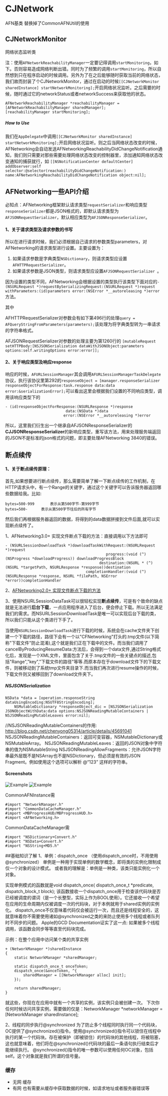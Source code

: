 # CJNetwork
AFN基类
替换掉了CommonAFNUtil的使用

## CJNetworkMonitor
网络状态监听类

注：使用`AFNetworkReachabilityManager`一定要记得调用`startMonitoring`，如下。否则容易造成网络判断出错。同时为了频繁的调用`startMonitoring`，所以自然想到只在程序启动的时候调用。另外为了在之后能够随时获取当前的网络状态，我们故而封装了个CJNetworkMonitor，通过在启动的时候`[[CJNetworkMonitor sharedInstance] startNetworkMonitoring];`开启网络状况监听。之后需要的时候，随时通过它的networkStatus或者networkSuccess来获取他的状态。

```
AFNetworkReachabilityManager *reachabilityManager = [AFNetworkReachabilityManager sharedManager];
[reachabilityManager startMonitoring];
```

##### How to Use
我们在`AppDelegate`中调用`[[CJNetworkMonitor sharedInstance] startNetworkMonitoring];`开启网络状况监听。则之后当网络状态改变的时候，AFNetworking会自动发送AFNetworkingReachabilityDidChangeNotification通知，我们则只需要对那些需要处理网络状态改变的控制器里，添加通知网络状态改变通知的捕获就行，如
`[[NSNotificationCenter defaultCenter] addObserver:self selector:@selector(reachabilityDidChangeNotification:) name:AFNetworkingReachabilityDidChangeNotification object:nil];`

## AFNetworking一些API介绍
必知点：AFNetworking框架默认请求类型`requestSerializer`和响应类型`responseSerializer`都是JSON格式的，即默认请求类型为`AFJSONRequestSerializer`，默认相应类型为`AFJSONResponseSerializer`。

#### 1、关于请求类型及请求参数的书写
所以在进行请求时候，我们必须根据自己请求的参数类型parameters，对AFNetworking的请求类型进行设置。主要设置为：

1. 如果请求参数是字典类型`NSDictionary`，则请求类型应设置`AFHTTPRequestSerializer`。
2. 如果请求参数是JSON类型，则请求类型应设置`AFJSONRequestSerializer `。

因为设置的类型不同，AFNetworking会根据设置的类型执行该类型下面对应的`- (NSURLRequest *)requestBySerializingRequest:(NSURLRequest *)request withParameters:(id)parameters error:(NSError *__autoreleasing *)error`方法。

其中

AFHTTPRequestSerializer对参数会有如下第496行的处理`query = AFQueryStringFromParameters(parameters);`该处理为将字典类型转为一串请求的字符串格式。

AFJSONRequestSerializer对参数的处理主要为第1260行的
`[mutableRequest setHTTPBody:[NSJSONSerialization dataWithJSONObject:parameters options:self.writingOptions error:error]];`


#### 2、关于响应类型及响应response
响应的时候，`AFURLSessionManager`其会调用`AFURLSessionManagerTaskDelegate`协议，执行该协议里第292的`responseObject = [manager.responseSerializer responseObjectForResponse:task.response data:data error:&serializationError];`可以看出这里会根据我们设置的不同响应类型，调用该响应类型下的

```
- (id)responseObjectForResponse:(NSURLResponse *)response
                           data:(NSData *)data
                          error:(NSError *__autoreleasing *)error
```

所以，这里我们衍生出一个继承自AFJSONResponseSerializer的**CJJSONResponseSerializer**的新响应类型，重写该方法，用来处理服务端返回的JSON不是标准的json格式的问题，即主要处理AFNetworking 3840的错误。


## 断点续传
#### 1、关于断点续传原理：
首先,如果想要进行断点续传，那么需要简单了解一下断点续传的工作机制，在HTTP请求头中，有一个Range的关键字，通过这个关键字可以告诉服务器返回哪些数据给我。比如:

	bytes=500-999		表示从第500字节-第999字节
	bytes=500- 		表示从第500字节往后的所有字节

然后我们再根据服务器返回的数据，将得到的data数据拼接到文件后面,就可以实现断点续传了。

1、AFNetworking3.0+ 实现文件断点下载的方法：直接调用以下方法即可

```
- (NSURLSessionDownloadTask *)downloadTaskWithRequest:(NSURLRequest *)request
                                             progress:(void (^)(NSProgress *downloadProgress)) downloadProgressBlock
                                          destination:(NSURL * (^)(NSURL *targetPath, NSURLResponse *response))destination
                                    completionHandler:(void (^)(NSURLResponse *response, NSURL *filePath, NSError *error))completionHandler
```

2、[AFNetworking2.0+ 实现文件断点下载的方法](https://github.com/iTofu/LCDownloadManager)   

3、使用NSURLSessionDataTask可以很轻松实现**断点续传**，可是有个致命的缺点就是无法进行**后台下载**，一点应用程序进入了后台，便会停止下载。所以无法满足我们的需求。而NSURLSessionDownloadTask是唯一可以实现后台下载的类，所以我们只能从这个类进行下手了。

当使用`NSURLSessionDownloadTask`进行下载的时候，系统会在cache文件夹下创建一个下载的路径，路径下会有一个以"CFNetworking"打头的.tmp文件(以下简称"下载文件"防止混淆),这个就是我们正在下载中的文件。而当我们调用了cancelByProducingResumeData:方法后，会得到一个data文件,通过String格式化后，发现是一个XML文件，里面包含了关于.tmp文件的一些关键点的描述,包括"Range","key","下载文件的路径"等等.而原本存在于download文件下的下载文件，则被移动到了系统tmp文件夹目录下.而当我们再次进行resume操作的时候，下载文件则又被移回到了download文件夹下。

##### NSJSONSerialization
```
NSData *data = [operation.responseString dataUsingEncoding:NSUTF8StringEncoding];
    NSMutableDictionary *responseObject_dic = [NSJSONSerialization JSONObjectWithData:data options:NSJSONReadingMutableContainers | NSJSONReadingMutableLeaves error:nil];
```
//NSJSONReadingMutableContainers的作用: http://blog.csdn.net/chenyong05314/article/details/45691041
     NSJSONReadingMutableContainers：返回可变容器，NSMutableDictionary或NSMutableArray。
     NSJSONReadingMutableLeaves：返回的JSON对象中字符串的值为NSMutableString
     NSJSONReadingAllowFragments：允许JSON字符串最外层既不是NSArray也不是NSDictionary，但必须是有效的JSON Fragment。例如使用这个选项可以解析 @“123” 这样的字符串。


#### Screenshots
![Example](./Screenshots/Demo.gif "Demo")
![Example](./Screenshots/Demo.png "Demo")

CommonAFNInstance需

```
#import "NetworkManager.h"
#import "CommonDataCacheManager.h"
#import <MBProgressHUD/MBProgressHUD.h>
#import <AFNetworking.h>
```

CommonDataCacheManager需

```
#import "NSDictionary+Convert.h"
#import "NSData+Convert.h"
#import "NSString+MD5.h"
```

##基础知识了解
1、单例：dispatch_once （使用dispatch_once时，不用使用@synchronized）
单例是一种用于实现单例的数学概念，即将类的实例化限制成仅一个对象的设计模式。
或者我的理解是：单例是一种类，该类只能实例化一个对象。

实现单例模式的函数就是void dispatch_once( dispatch_once_t *predicate, dispatch_block_t block);
该函数接收一个dispatch_once用于检查该代码块是否已经被调度的谓词（是一个长整型，实际上作为BOOL使用）。它还接收一个希望在应用的生命周期内仅被调度一次的代码块，对于本例就用于shared实例的实例化。
dispatch_once不仅意味着代码仅会被运行一次，而且还是线程安全的，这就意味着你不需要使用诸如@synchronized之类的来防止使用多个线程或者队列时不同步的问题。
Apple的GCD Documentation证实了这一点:
如果被多个线程调用，该函数会同步等等直至代码块完成。

示例：在整个应用中访问某个类的共享实例
```
+ (NetworkManager *)sharedInstance
{
    static NetworkManager *sharedManager;

    static dispatch_once_t onceToken;
    dispatch_once(&onceToken, ^{
        sharedManager = [[NetworkManager alloc] init];
    });

    return sharedManager;
}
```
就这些，你现在在应用中就有一个共享的实例，该实例只会被创建一次。
下次你任何时候访问共享实例，需要做的仅是：NetworkManager *networkManager = [NetworkManager sharedInstance];

2、线程的同步执行@synchronized
为了防止多个线程同时执行同一个代码块，OC提供了@synchronized()指令。使用@synchronized()指令可以锁住在线程中执行的某一个代码块。存在被保护（即被锁住）的代码块的其他线程，将被阻塞，这也就意味着，他们将在@synchronized()代码块的最后一条语句执行结束后才能继续执行。
@synchronized()指令的唯一参数可以使用任何OC对象，包括self。这个对象就是我们所谓的信号量。



### 缓存
* 无网 缓存
* 有网 也有需要从缓存中获取数据的时候，如请求地址或者服务器错误等
